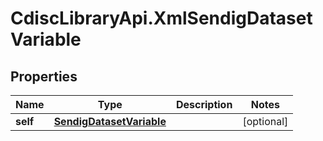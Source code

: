 # CdiscLibraryApi.XmlSendigDatasetVariable

## Properties

Name | Type | Description | Notes
------------ | ------------- | ------------- | -------------
**self** | [**SendigDatasetVariable**](SendigDatasetVariable.md) |  | [optional] 


